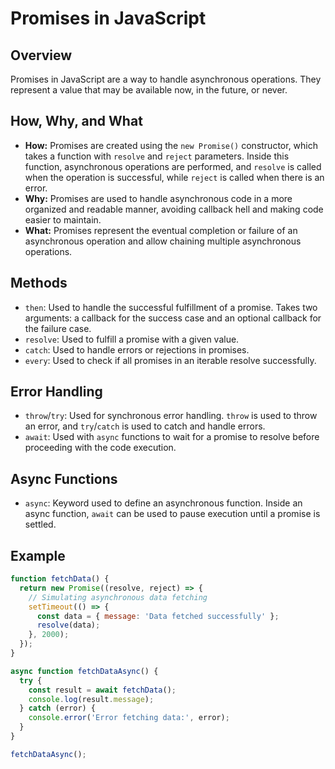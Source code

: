 # Promises in JavaScript

## Overview
Promises in JavaScript are a way to handle asynchronous operations. They represent a value that may be available now, in the future, or never.

## How, Why, and What
- **How:** Promises are created using the `new Promise()` constructor, which takes a function with `resolve` and `reject` parameters. Inside this function, asynchronous operations are performed, and `resolve` is called when the operation is successful, while `reject` is called when there is an error.
- **Why:** Promises are used to handle asynchronous code in a more organized and readable manner, avoiding callback hell and making code easier to maintain.
- **What:** Promises represent the eventual completion or failure of an asynchronous operation and allow chaining multiple asynchronous operations.

## Methods
- `then`: Used to handle the successful fulfillment of a promise. Takes two arguments: a callback for the success case and an optional callback for the failure case.
- `resolve`: Used to fulfill a promise with a given value.
- `catch`: Used to handle errors or rejections in promises.
- `every`: Used to check if all promises in an iterable resolve successfully.

## Error Handling
- `throw`/`try`: Used for synchronous error handling. `throw` is used to throw an error, and `try`/`catch` is used to catch and handle errors.
- `await`: Used with `async` functions to wait for a promise to resolve before proceeding with the code execution.

## Async Functions
- `async`: Keyword used to define an asynchronous function. Inside an async function, `await` can be used to pause execution until a promise is settled.

## Example
```javascript
function fetchData() {
  return new Promise((resolve, reject) => {
    // Simulating asynchronous data fetching
    setTimeout(() => {
      const data = { message: 'Data fetched successfully' };
      resolve(data);
    }, 2000);
  });
}

async function fetchDataAsync() {
  try {
    const result = await fetchData();
    console.log(result.message);
  } catch (error) {
    console.error('Error fetching data:', error);
  }
}

fetchDataAsync();

